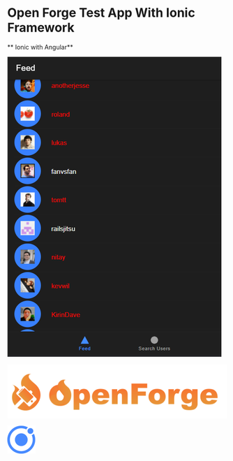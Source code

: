 # Open Forge Test App With Ionic Framework

** Ionic with Angular**

![image info](./src/assets/ionic_app_ss.PNG)

![image info](./src/assets/icon/openforge-logo.png)

![image info](./src/assets/icon/favicon.png)
